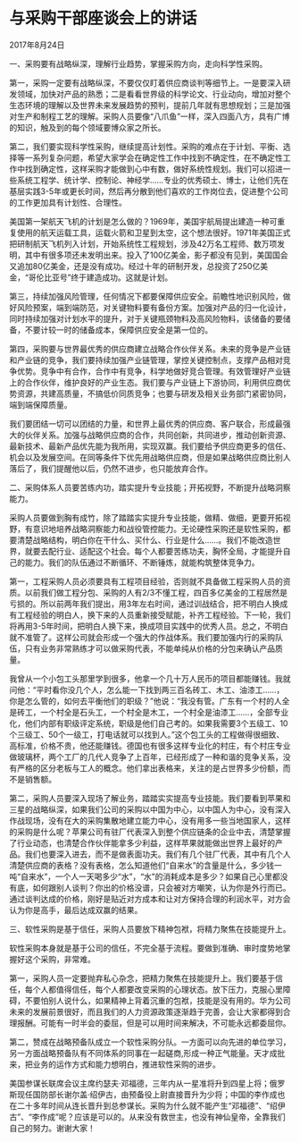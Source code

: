 # 与采购干部座谈会上的讲话

2017年8月24日

一、采购要有战略纵深，理解行业趋势，掌握采购方向，走向科学性采购。

第一，采购一定要有战略纵深，不要仅仅盯着供应商谈判等细节上。一是要深入研发领域，加快对产品的熟悉；二是看看世界级的科学论文、行业动向，增加对整个生态环境的理解以及世界未来发展趋势的预判，提前几年就有思想规划；三是加强对生产和制程工艺的理解。采购人员要像“八爪鱼”一样，深入四面八方，具有广博的知识，触及到的每个领域要博众家之所长。

第二，我们要实现科学性采购，继续提高计划性。采购的难点在于计划、平衡、选择等一系列复杂问题，希望大家学会在确定性工作中找到不确定性，在不确定性工作中找到确定性，这样采购才能做到心中有数，做好系统性规划。我们可以招进一些系统工程学、统计学、控制论、神经学……专业的优秀硕士、博士，让他们先在基层实践3-5年或更长时间，然后再分散到他们喜欢的工作岗位去，促进整个公司的工作更加具有计划性、合理性。

美国第一架航天飞机的计划是怎么做的？1969年，美国宇航局提出建造一种可重复使用的航天运载工具，运载火箭和卫星到太空，这个想法很好。1971年美国正式把研制航天飞机列入计划，开始系统性工程规划，涉及42万名工程师、数万项发明，其中有很多项还未发明出来。投入了100亿美金，影子都没有见到，美国国会又追加80亿美金，还是没有成功。经过十年的研制开发，总投资了250亿美金，“哥伦比亚号”终于建造成功。这就是计划。

第三，持续加强风险管理，任何情况下都要保障供应安全。前瞻性地识别风险，做好风险预案，端到端防范，对关键物料要有备份方案。加强对产品的归一化设计，同时持续加强对计划水平的提升，对于关键瓶颈物料及高风险物料，该储备的要储备，不要计较一时的储备成本，保障供应安全是第一位的。

第四，采购要与世界最优秀的供应商建立战略合作伙伴关系。未来的竞争是产业链和产业链的竞争，我们要持续加强产业链管理，掌控关键控制点，支撑产品相对竞争优势。竞争中有合作，合作中有竞争，科学地做好竞合管理。有效管理好产业链上的合作伙伴，维护良好的产业生态。我们要与产业链上下游协同，利用供应商优势资源，共建高质量，不搞低价同质竞争；也要与研发及相关业务部门紧密协同，端到端保障质量。

我们要团结一切可以团结的力量，和世界上最优秀的供应商、客户联合，形成最强大的伙伴关系。加强与战略供应商的合作，共同创新，共同进步，推动创新资源、最新技术、最新产品优先能为我所用，实现双赢。我们要给予供应商更多的信任、机会以及发展空间。在同等条件下优先用战略供应商，但是如果战略供应商比别人落后了，我们提醒他以后，仍然不进步，也只能放弃合作。

二、采购体系人员要苦练内功，踏实提升专业技能；开拓视野，不断提升战略洞察能力。

采购人员要做到胸有成竹，除了踏踏实实提升专业技能，做精、做细，更要开拓视野，有意识地培养战略洞察能力和战役管控能力。无论硬性采购还是软性采购，都要清楚战略结构，明白你在干什么、买什么、行业是什么……。我们不能改造世界，就要去配行业、适配这个社会。每个人都要苦练功夫，胸怀全局，才能提升自己的能力。我们的队伍通过不断循环、不断锤炼，就能构筑整体竞争力。

第一，工程采购人员必须要具有工程项目经验，否则就不具备做工程采购人员的资质。以前我们做工程分包、采购的人有2/3不懂工程，四百多亿美金的工程居然是亏损的。所以前两年我们提出，用3年左右时间，通过训战结合，把不明白人换成有工程经验的明白人，换下来的人员重新接受赋能，补齐工程经验。下一轮，我们将再用3-5年时间，把明白人换下来，换成项目实践中的优秀人员。总之，不明白就不准管了。这样公司就会形成一个强大的作战体系。我们要加强内行的采购队伍，只有业务非常熟练才可以做采购代表，不能单纯从价格的分包来确认产品质量。

我曾从一个小包工头那里学到很多，他拿一个几十万人民币的项目都能赚钱。我就问他：“平时看你没几个人，怎么能一下找到两三百名砖工、木工、油漆工……，你是怎么管的，如何去平衡他们的职级？”他说：“我没有管。广东有一个村的人全是砖工，一个村全是石头工，一个村全是木工，一个村全是油漆工……，全部专业化，他们内部有职级评定系统，职级是他们自己考的。如果我需要3个五级工、10个三级工、50个一级工，打电话就可以找到人。”这个包工头的工程做得很细致、高标准，价格不贵，他还能赚钱。德国也有很多这样专业化的村庄，有个村庄专业做玻璃杯，两个工厂的几代人竞争了上百年，已经形成了一种和谐的竞争关系，没有严格的区分老板与工人的概念。他们拿出表格来，关注的是占世界多少份额，而不是销售额。

第二，采购人员要深入现场了解业务，踏踏实实提高专业技能。我们要看到苹果和三星的战略纵深，如果我们公司的采购以中国为中心，以中国人为中心，没有深入作战现场，没有在大的采购集散地建立能力中心，没有用多一些当地国家人，这样的采购是什么呢？苹果公司有驻厂代表深入到整个供应链条的企业中去，清楚掌握了行业动态，也清楚合作伙伴能拿多少利益，这样苹果就能做出世界上最好的产品。我们也要深入进去，而不是做表面功夫。我们有几个驻厂代表，其中有几个人清楚供应商的表格？没有表格，怎么知道他们“自来水”的含量是什么，多少钱一吨“自来水”，一个人一天喝多少“水”，“水”的消耗成本是多少？如果自己心里都没有底，如何跟别人谈判？你出的价格没谱，只会被对方嘲笑，认为你是外行而已。通过谈判达成的价格，刚好是贴近对方成本和让对方保持合理的利润水平，对方会认为你是高手，最后达成双赢的结果。

三、软性采购是基于信任，采购人员要放下精神包袱，将精力聚焦在技能提升上。

软性采购本身就是基于公司的信任，不完全基于流程。要做到准确、审时度势地掌握好这个采购，非常难。

第一，采购人员一定要抛弃私心杂念，把精力聚焦在技能提升上。我们要基于信任，每个人都值得信任，每个人都要改变采购的心理状态。放下压力，克服心里障碍，不要怕别人说什么，如果精神上背着沉重的包袱，技能是没有用的。华为公司未来的发展前景很好，而且我们的人力资源政策逐渐趋于完善，会让大家都得到合理报酬。可能有一时半会的委屈，但是可以用时间来解决，不可能永远都委屈你。

第二，赞成在战略预备队成立一个软性采购分队。一方面可以向先进的单位学习，另一方面战略预备队有不同体系的同事在一起磋商,形成一种正气能量。天才成批来，把业务的运作方式和能力想明白，推进软性采购的进步。

美国参谋长联席会议主席约瑟夫·邓福德，三年内从一星准将升到四星上将；俄罗斯现任国防部长谢尔盖·绍伊古，由预备役上尉直接晋升为少将；中国的李作成也在二十多年时间从连长晋升到总参谋长。采购为什么就不能产生“邓福德”、“绍伊古”、“李作成”呢？应该是可以的。从来没有救世主，也没有神仙皇帝，全靠我们自己的努力。谢谢大家！


